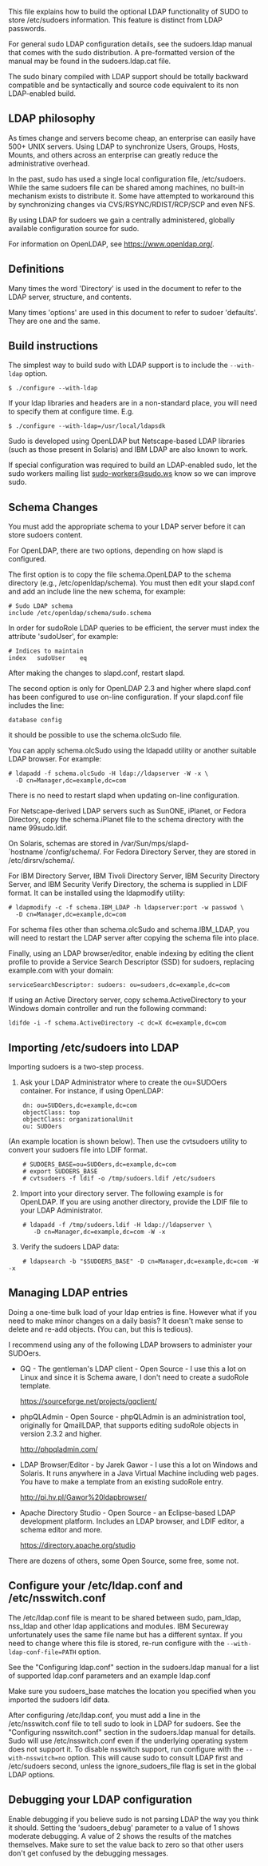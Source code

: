This file explains how to build the optional LDAP functionality of SUDO to
store /etc/sudoers information.  This feature is distinct from LDAP passwords.

For general sudo LDAP configuration details, see the sudoers.ldap manual that
comes with the sudo distribution.  A pre-formatted version of the manual may
be found in the sudoers.ldap.cat file.

The sudo binary compiled with LDAP support should be totally backward
compatible and be syntactically and source code equivalent to its
non LDAP-enabled build.

## LDAP philosophy

As times change and servers become cheap, an enterprise can easily have 500+
UNIX servers.  Using LDAP to synchronize Users, Groups, Hosts, Mounts, and
others across an enterprise can greatly reduce the administrative overhead.

In the past, sudo has used a single local configuration file, /etc/sudoers.
While the same sudoers file can be shared among machines, no built-in
mechanism exists to distribute it.  Some have attempted to workaround this
by synchronizing changes via CVS/RSYNC/RDIST/RCP/SCP and even NFS.

By using LDAP for sudoers we gain a centrally administered, globally
available configuration source for sudo.

For information on OpenLDAP, see https://www.openldap.org/.

## Definitions

Many times the word 'Directory' is used in the document to refer to the LDAP
server, structure, and contents.

Many times 'options' are used in this document to refer to sudoer 'defaults'.
They are one and the same.

## Build instructions

The simplest way to build sudo with LDAP support is to include the
`--with-ldap` option.

    $ ./configure --with-ldap

If your ldap libraries and headers are in a non-standard place, you will need
to specify them at configure time.  E.g.

    $ ./configure --with-ldap=/usr/local/ldapsdk

Sudo is developed using OpenLDAP but Netscape-based LDAP libraries
(such as those present in Solaris) and IBM LDAP are also known to work.

If special configuration was required to build an LDAP-enabled sudo,
let the sudo workers mailing list <sudo-workers@sudo.ws> know so
we can improve sudo.

## Schema Changes

You must add the appropriate schema to your LDAP server before it
can store sudoers content.

For OpenLDAP, there are two options, depending on how slapd is configured.

The first option is to copy the file schema.OpenLDAP to the schema
directory (e.g., /etc/openldap/schema).  You must then edit your
slapd.conf and add an include line the new schema, for example:

    # Sudo LDAP schema
    include	/etc/openldap/schema/sudo.schema

In order for sudoRole LDAP queries to be efficient, the server must index
the attribute 'sudoUser', for example:

    # Indices to maintain
    index	sudoUser	eq

After making the changes to slapd.conf, restart slapd.

The second option is only for OpenLDAP 2.3 and higher where slapd.conf
has been configured to use on-line configuration.  If your slapd.conf
file includes the line:

    database config

it should be possible to use the schema.olcSudo file.

You can apply schema.olcSudo using the ldapadd utility or another
suitable LDAP browser.  For example:

    # ldapadd -f schema.olcSudo -H ldap://ldapserver -W -x \
      -D cn=Manager,dc=example,dc=com

There is no need to restart slapd when updating on-line configuration.

For Netscape-derived LDAP servers such as SunONE, iPlanet, or Fedora Directory,
copy the schema.iPlanet file to the schema directory with the name 99sudo.ldif.

On Solaris, schemas are stored in /var/Sun/mps/slapd-\`hostname\`/config/schema/.
For Fedora Directory Server, they are stored in /etc/dirsrv/schema/.

For IBM Directory Server, IBM Tivoli Directory Server, IBM Security
Directory Server, and IBM Security Verify Directory, the schema is
supplied in LDIF format.  It can be installed using the ldapmodify
utility:

    # ldapmodify -c -f schema.IBM_LDAP -h ldapserver:port -w passwod \
      -D cn=Manager,dc=example,dc=com

For schema files other than schema.olcSudo and schema.IBM_LDAP, you
will need to restart the LDAP server after copying the schema file
into place.

Finally, using an LDAP browser/editor, enable indexing by editing the
client profile to provide a Service Search Descriptor (SSD) for sudoers,
replacing example.com with your domain:

    serviceSearchDescriptor: sudoers: ou=sudoers,dc=example,dc=com

If using an Active Directory server, copy schema.ActiveDirectory
to your Windows domain controller and run the following command:

    ldifde -i -f schema.ActiveDirectory -c dc=X dc=example,dc=com

## Importing /etc/sudoers into LDAP

Importing sudoers is a two-step process.

1. Ask your LDAP Administrator where to create the ou=SUDOers container.
   For instance, if using OpenLDAP:
```
    dn: ou=SUDOers,dc=example,dc=com
    objectClass: top
    objectClass: organizationalUnit
    ou: SUDOers
```

(An example location is shown below).  Then use the cvtsudoers utility to
convert your sudoers file into LDIF format.
```
    # SUDOERS_BASE=ou=SUDOers,dc=example,dc=com
    # export SUDOERS_BASE
    # cvtsudoers -f ldif -o /tmp/sudoers.ldif /etc/sudoers
```

2. Import into your directory server.  The following example is for
   OpenLDAP.  If you are using another directory, provide the LDIF
   file to your LDAP Administrator.
```
    # ldapadd -f /tmp/sudoers.ldif -H ldap://ldapserver \
       -D cn=Manager,dc=example,dc=com -W -x
```

3.  Verify the sudoers LDAP data:
```
    # ldapsearch -b "$SUDOERS_BASE" -D cn=Manager,dc=example,dc=com -W -x
```

## Managing LDAP entries

Doing a one-time bulk load of your ldap entries is fine.  However what if you
need to make minor changes on a daily basis?  It doesn't make sense to delete
and re-add objects.  (You can, but this is tedious).

I recommend using any of the following LDAP browsers to administer your SUDOers.

 * GQ - The gentleman's LDAP client - Open Source - I use this a lot on Linux
   and since it is Schema aware, I don't need to create a sudoRole template.

    https://sourceforge.net/projects/gqclient/

 * phpQLAdmin - Open Source - phpQLAdmin is an administration tool,
   originally for QmailLDAP, that supports editing sudoRole objects
   in version 2.3.2 and higher.

    http://phpqladmin.com/

 * LDAP Browser/Editor - by Jarek Gawor - I use this a lot on Windows
   and Solaris.  It runs anywhere in a Java Virtual Machine including
   web pages.  You have to make a template from an existing sudoRole entry.

    http://pi.hv.pl/Gawor%20ldapbrowser/

 * Apache Directory Studio - Open Source - an Eclipse-based LDAP
   development platform.  Includes an LDAP browser, and LDIF editor,
   a schema editor and more.

    https://directory.apache.org/studio

  There are dozens of others, some Open Source, some free, some not.

## Configure your /etc/ldap.conf and /etc/nsswitch.conf

The /etc/ldap.conf file is meant to be shared between sudo, pam_ldap, nss_ldap
and other ldap applications and modules.  IBM Secureway unfortunately uses
the same file name but has a different syntax.  If you need to change where
this file is stored, re-run configure with the `--with-ldap-conf-file=PATH`
option.

See the "Configuring ldap.conf" section in the sudoers.ldap manual
for a list of supported ldap.conf parameters and an example ldap.conf

Make sure you sudoers_base matches the location you specified when you
imported the sudoers ldif data.

After configuring /etc/ldap.conf, you must add a line in the
/etc/nsswitch.conf file to tell sudo to look in LDAP for sudoers.
See the "Configuring nsswitch.conf" section in the sudoers.ldap
manual for details.  Sudo will use /etc/nsswitch.conf even if the
underlying operating system does not support it.  To disable nsswitch
support, run configure with the `--with-nsswitch=no` option.  This
will cause sudo to consult LDAP first and /etc/sudoers second,
unless the ignore_sudoers_file flag is set in the global LDAP options.

## Debugging your LDAP configuration

Enable debugging if you believe sudo is not parsing LDAP the way you think it
should.  Setting the 'sudoers_debug' parameter to a value of 1 shows moderate
debugging.  A value of 2 shows the results of the matches themselves.  Make
sure to set the value back to zero so that other users don't get confused by
the debugging messages.
